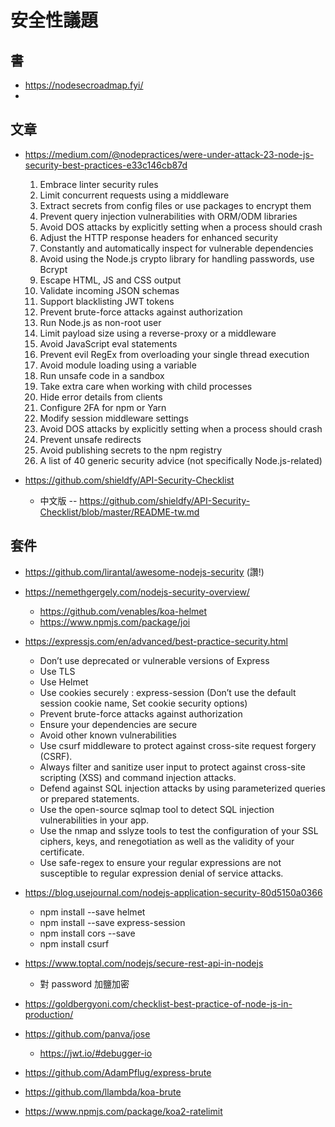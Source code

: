 # 安全性議題

## 書

* https://nodesecroadmap.fyi/
* 

## 文章
* https://medium.com/@nodepractices/were-under-attack-23-node-js-security-best-practices-e33c146cb87d
    1. Embrace linter security rules
    2. Limit concurrent requests using a middleware
    3. Extract secrets from config files or use packages to encrypt them
    4. Prevent query injection vulnerabilities with ORM/ODM libraries
    5. Avoid DOS attacks by explicitly setting when a process should crash
    6. Adjust the HTTP response headers for enhanced security
    7. Constantly and automatically inspect for vulnerable dependencies
    8. Avoid using the Node.js crypto library for handling passwords, use Bcrypt
    9. Escape HTML, JS and CSS output
    10. Validate incoming JSON schemas
    11. Support blacklisting JWT tokens
    12. Prevent brute-force attacks against authorization
    13. Run Node.js as non-root user
    14. Limit payload size using a reverse-proxy or a middleware
    15. Avoid JavaScript eval statements
    16. Prevent evil RegEx from overloading your single thread execution
    17. Avoid module loading using a variable
    18. Run unsafe code in a sandbox
    19. Take extra care when working with child processes
    20. Hide error details from clients
    21. Configure 2FA for npm or Yarn
    22. Modify session middleware settings
    23. Avoid DOS attacks by explicitly setting when a process should crash
    24. Prevent unsafe redirects
    25. Avoid publishing secrets to the npm registry
    26. A list of 40 generic security advice (not specifically Node.js-related)

* https://github.com/shieldfy/API-Security-Checklist
    * 中文版 -- https://github.com/shieldfy/API-Security-Checklist/blob/master/README-tw.md

## 套件

* https://github.com/lirantal/awesome-nodejs-security (讚!)

* https://nemethgergely.com/nodejs-security-overview/
    * https://github.com/venables/koa-helmet
    * https://www.npmjs.com/package/joi

* https://expressjs.com/en/advanced/best-practice-security.html
    * Don’t use deprecated or vulnerable versions of Express
    * Use TLS
    * Use Helmet
    * Use cookies securely : express-session (Don’t use the default session cookie name, Set cookie security options)
    * Prevent brute-force attacks against authorization
    * Ensure your dependencies are secure
    * Avoid other known vulnerabilities
    * Use csurf middleware to protect against cross-site request forgery (CSRF).
    * Always filter and sanitize user input to protect against cross-site scripting (XSS) and command injection attacks.
    * Defend against SQL injection attacks by using parameterized queries or prepared statements.
    * Use the open-source sqlmap tool to detect SQL injection vulnerabilities in your app.
    * Use the nmap and sslyze tools to test the configuration of your SSL ciphers, keys, and renegotiation as well as the validity of your certificate.
    * Use safe-regex to ensure your regular expressions are not susceptible to regular expression denial of service attacks.

* https://blog.usejournal.com/nodejs-application-security-80d5150a0366
    * npm install --save helmet 
    * npm install --save express-session
    * npm install cors --save
    * npm install csurf


* https://www.toptal.com/nodejs/secure-rest-api-in-nodejs
    * 對 password 加鹽加密

* https://goldbergyoni.com/checklist-best-practice-of-node-js-in-production/

* https://github.com/panva/jose
    * https://jwt.io/#debugger-io
* https://github.com/AdamPflug/express-brute
* https://github.com/llambda/koa-brute
* https://www.npmjs.com/package/koa2-ratelimit


